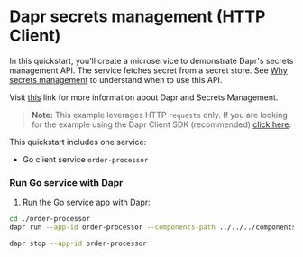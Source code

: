 # Dapr secrets management (HTTP Client)

In this quickstart, you'll create a microservice to demonstrate Dapr's secrets management API. The service fetches secret from a secret store. See [Why secrets management](#why-secrets-management) to understand when to use this API.

Visit [this](https://docs.dapr.io/developing-applications/building-blocks/secrets/) link for more information about Dapr and Secrets Management.

> **Note:** This example leverages HTTP `requests` only.  If you are looking for the example using the Dapr Client SDK (recommended) [click here](../sdk/).

This quickstart includes one service:

- Go client service `order-processor` 

### Run Go service with Dapr

1. Run the Go service app with Dapr: 

<!-- STEP
name: Run order-processor service
expected_stdout_lines:
  - '== APP == Fetched Secret:  YourPasskeyHere'
  - "Exited App successfully"
expected_stderr_lines:
output_match_mode: substring
-->
    
```bash
cd ./order-processor
dapr run --app-id order-processor --components-path ../../../components/ -- go run app.go
```

<!-- END_STEP -->

```bash
dapr stop --app-id order-processor
```
